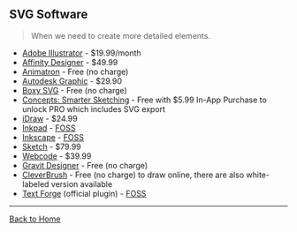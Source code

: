 ## SVG Software
> When we need to create more detailed elements.

* [Adobe Illustrator](http://www.adobe.com/products/illustrator.html) - $19.99/month
* [Affinity Designer](https://affinity.serif.com/) - $49.99
* [Animatron](http://www.animatron.com) - Free (no charge)
* [Autodesk Graphic](https://graphic.com/) - $29.90
* [Boxy SVG](https://boxy-svg.com/main.html) - Free (no charge)
* [Concepts: Smarter Sketching](http://concepts.tophatch.com) - Free with $5.99 In-App Purchase to unlock PRO which includes SVG export
* [iDraw](http://www.indeeo.com/idraw/) - $24.99
* [Inkpad](https://github.com/sprang/Inkpad) - [FOSS](https://en.wikipedia.org/wiki/Free_and_open-source_software)
* [Inkscape](http://www.inkscape.org/en/) - [FOSS](https://en.wikipedia.org/wiki/Free_and_open-source_software)
* [Sketch](http://bohemiancoding.com/sketch/) - $79.99
* [Webcode](http://www.webcodeapp.com/) - $39.99
* [Gravit Designer](https://www.designer.io) - Free (no charge)
* [CleverBrush](https://www.cleverbrush.com) - Free (no charge) to draw online, there are also white-labeled version available
* [Text Forge](https://text-forge.github.io/docs) (official plugin) - [FOSS](https://en.wikipedia.org/wiki/Free_and_open-source_software)
---
[Back to Home](https://github.com/willianjusten/awesome-svg)
